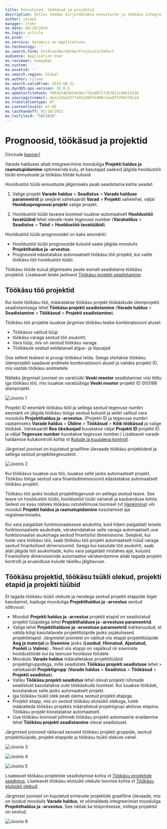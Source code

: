 ```yaml
---
title: Ennustused, töökäsud ja projektid
description: Selles teemas kirjeldatakse ennustuste ja töökäsu integratsiooni projekti halduse ja varahalduse raamatupidamismooduliga.
author: josaw1
manager: tfehr
ms.date: 08/29/2019
ms.topic: article
ms.prod: ''
ms.service: dynamics-ax-applications
ms.technology: ''
ms.search.form: EntAssetWorkOrderProjCostInfoPart
audience: Application User
ms.reviewer: kamaybac
ms.custom: ''
ms.assetid: ''
ms.search.region: Global
ms.author: riluan
ms.search.validFrom: 2019-08-31
ms.dyn365.ops.version: 10.0.5
ms.openlocfilehash: f062b5463b54e9bcf32ed6f17263811c4bb24138
ms.sourcegitcommit: deac22ba5377a912d93fe408c5ae875706378c2d
ms.translationtype: HT
ms.contentlocale: et-EE
ms.lasthandoff: 01/16/2021
ms.locfileid: "5021016"
---
```

# <a name="forecasts-work-orders-and-projects"></a>Prognoosid, töökäsud ja projektid

[!include [banner](../../includes/banner.md)]

 

Varade halduses aitab integreerimine mooduliga **Projekti haldus ja raamatupidamine** optimeerida kulu, et kasutajad saaksid jälgida hooldustöö tüübi ennustuste ja töökäsu tööde kulusid.

Hooldustöö tüübi ennustuste jälgimiseks peab seadistama kahte seadet:

1. Valige projekt **Varade haldus** > **Seadistus** > **Varade halduse parameetrid** ja seejärel vahekaardil **Varad** > **Projekti** vahelehel, väljal **Hooldusprognoosi projekt** valige projekt.

2. Hooldustöö tüübi tavarea loomisel luuakse automaatselt **Hooldustöö tavatüübid** lehel olevale reale tegevuse number (**Varahaldus** > **Seadistus** > **Tööd** > **Hooldustöö tavatüübid**).

Hooldustöö tüübi prognoosidel on kaks eesmärki: 

- Hooldustöö tüübi prognooside kulusid saate jälgida moodulis **Projektihaldus ja -arvestus**. 
- Prognoosid edastatakse automaatselt töökäsu töö projekti, kui valite töökäsu töö hooldustöö tüübi.

Töökäsu tööde kulud jälgimiseks peate esmalt seadistama töökäsu projektid. Lisateavet leiate jaotisest [Töökäsu projekti seadistamine](../setup-for-work-orders/work-order-project-setup.md).

## <a name="work-order-job-projects"></a>Töökäsu töö projektid

Kui loote töökäsu töö, määratakse töökäsu projekt töökäskude ülemprojekti seadistamisega lehel **Töökäsu projekti seadistamine** (**Varade haldus** > **Seadistamine** > **Töökäsud** > **Projekti seadistamine**).

Töökäsu töö projekte luuakse järgmise töökäsu teabe kombinatsiooni alusel:

- Töökäsus valitud tüüp 
- töökäsu varaga seotud töö asukoht;
- Vara tüüp, mis on seotud töökäsu varaga  
- Töökäsule seatud eeldatavad algus- ja lõpuajad  

Osa sellest teabest ei pruugi töökäsul leida. Seega otsitakse töökäsu ülemprojekti saadaval andmete kombinatsiooni alusel ja valides projekti ID, mis vastab töökäsu andmetele.

Näiteks järgmisel joonisel on varatüübi **Veoki mootor** seadistamise viisi tõttu iga töökäsu töö, mis luuakse varatüübiga **Veoki mootor** projekti ID 000186 alamprojekt.

![Joonis 1](media/01-integration-to-pma.png)

Projekti ID eesmärk töökäsu tööl ja sellega seotud tegevuse numbri eesmärk on jälgida töökäsu tööga seotud kulusid ja sellel valitud vara moodulis **Projektihaldus ja -arvestus**. (Projekti ID ja tegevuse numbri vaatamiseks **Varade haldus** > **Üldine** > **Töökäsud** > **Kõik töökäsud** ja valige töökäsk. Vahekaardil **Rea üksikasjad** kuvatakse väljal **Projekti ID** projekti ID ja väljal **Tegevuse number** kuvatakse tegevuse number.) Lisateavet varade haldamise kulukontrolli kohta vt [Kulude ja kuupäeva kontroll](../controlling-and-reporting/cost-and-date-control.md).

Järgmisel joonisel on kujutatud graafiline ülevaade töökäsu projektidest ja sellega seotud projektitegevustest.

![Joonis 2](media/02-integration-to-pma.png)

Kui töökäsus luuakse uus töö, luuakse selle jaoks automaatselt projekt. Töökäsu tööga seotud vara finantsdimensioonid edastatakse automaatselt töökäsu projekti.

Töökäsu töö jaoks loodud projektitegevusel on sellega seotud teave. See teave on hooldustöö tüübi, hooldustöö tüübi variandi ja kaubanduse kohta. Sellest on kasu näiteks töökäsu ostutellimuse loomisel (vt [Hankimine](../work-orders/procurement.md)) või mooduli **Projekti haldus ja raamatupidamine** kasutamisel aja registreerimiseks.

Kui vara paigaldati funktsionaalsesse asukohta, kuid hiljem paigaldati teisele funktsionaalsele asukohale, värskendatakse selle varaga automaatselt uue funktsionaalse asukohaga seotud finantsilisi dimensioone. Seejärel, kui loote vara töökäsu töö, saab töökäsu töö projekt automaatselt nüüd varaga seotud finantsilised dimensioonid. Seega kui kasutate töö asukohti, saab alati jälgida töö asukohtade, kuhu vara paigaldati mistahes ajal, kulusid. Finantsiliste dimensioonide automaatne värskendamine aitab tagada projekti kontrolli ja aruandluse kulude täieliku jälgitavuse.

## <a name="work-order-projects-work-order-lifecycle-states-project-stages-and-project-types"></a>Töökäsu projektid, töökäsu tsükli olekud, projekti etapid ja projekti tüübid

Et tagada töökäsu tsükli olekute ja nendega seotud projekti etappide õiget kasutamist, kaaluge mooduliga **Projektihaldus ja -arvestus** seotud sõltuvusi:

- Mooduli **Projekti haldus ja -arvestus** projekti etapid on seadistatud projekti tüüpidega lehel **Projektihalduse ja -arvestuse parameetrid**.  
- Valige lehel **Projektihalduse ja -arvestuse parameetrid** märkeruudud, et valida kõigi kasutatavate projektitüüpide jaoks asjakohased projektietapid. Järgmistel joonistel on valitud viis etappi projektitüüpide **Aeg ja materjal** ja **Sisemine** jaoks (**Loodud**, **Hinnatud**, **Ajastatud**, **Pooleli** ja **Valmis**) . Need viis etappi on vajalikud nii sisemiste hooldustööde kui ka teenuse hoolduse töödele.
- Moodulis **Varade haldus** määratletakse projektitüübid projektigruppidega, mille seadistate **Töökäsu projekti seadistuse** lehel > vahekaardil **Projektigrupp** (**Varade haldus** > **Seadistus** > **Töökäsud** > **Projekti seadistus**).  
- Valiku **Töökäsu projekti seadistus** lehel olevat projekti rühmade seadistust kasutatakse uute töökäskude loomisel. Kui luuakse töökäsk, koostatakse selle jaoks automaatselt projekt.  
- Iga töökäsu tsükli olek peab olema seotud projekti etapiga.  
- Projekti etapp, mis on seotud töökäsu elutsükli olekuga, tuleb määratleda töökäsu projektis määratletud projektigrupi aktiivse etapina. Töökäsu projekt koostatakse automaatselt.
- Uue töökäsu loomisel põhineb töökäsu projekti automaatne eraldamine lehel **Töökäsu projekti seadistamine** oleval seadistusel.  

Järgmised joonised näitavad seoseid töökäsu projekti gruppide, seotud projektitüüpide, projekti etappide ja töökäsu tsükli olekute vahel.

![Joonis 3](media/03-integration-to-pma.png)

![Joonis 4](media/04-integration-to-pma.png)

![Joonis 5](media/05-integration-to-pma.png)

Lisateavet töökäsu projektide seadistamise kohta vt [Töökäsu projektide seadistus](../setup-for-work-orders/work-order-project-setup.md). Lisateavet töökäsu elutsükli olekute loomise kohta vt [Töökäsu elutsükli olekud](../setup-for-work-orders/work-order-lifecycle-states.md).

Järgmisel joonisel on kujutatud erinevate projektide graafiline ülevaade, mis on loodud moodulis **Varade haldus**, et võimaldada integreerimist mooduliga **Projektihaldus ja -arvestus**. See näitab ka tööprotsesse, millega projektid on seotud.

![Joonis 6](media/06-integration-to-pma.png)

